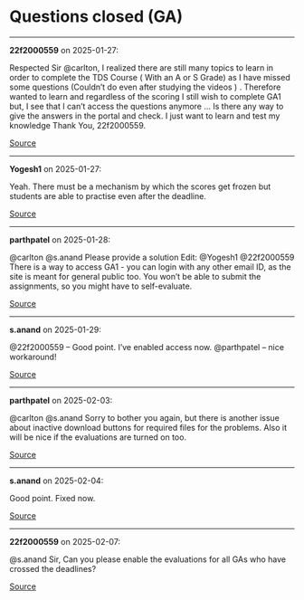 # Questions closed (GA)


---

**22f2000559** on 2025-01-27:

Respected Sir @carlton,
I realized there are still many topics to learn in order to complete the TDS Course ( With an A or S Grade) as I have missed some questions (Couldn’t do even after studying the videos ) .
Therefore wanted to learn and regardless of the scoring I still wish to complete GA1 but, I see that I can’t access the questions  anymore …
Is there any way to give the answers in the portal and check. I just want to learn and test my knowledge
Thank You,
22f2000559.

[Source](https://discourse.onlinedegree.iitm.ac.in/t/questions-closed-ga/165433/1)

---

**Yogesh1** on 2025-01-27:

Yeah. There must be a mechanism by which the scores get frozen but students are able to practise even after the deadline.

[Source](https://discourse.onlinedegree.iitm.ac.in/t/questions-closed-ga/165433/2)

---

**parthpatel** on 2025-01-28:

@carlton @s.anand Please provide a solution
Edit: @Yogesh1 @22f2000559 There is a way to access GA1 - you can login with any other email ID, as the site is meant for general public too. You won’t be able to submit the assignments, so you might have to self-evaluate.

[Source](https://discourse.onlinedegree.iitm.ac.in/t/questions-closed-ga/165433/3)

---

**s.anand** on 2025-01-29:

@22f2000559 – Good point. I’ve enabled access now.
@parthpatel – nice workaround!

[Source](https://discourse.onlinedegree.iitm.ac.in/t/questions-closed-ga/165433/4)

---

**parthpatel** on 2025-02-03:

@carlton @s.anand
Sorry to bother you again, but there is another issue about inactive download buttons for required files for the problems. Also it will be nice if the evaluations are turned on too.

[Source](https://discourse.onlinedegree.iitm.ac.in/t/questions-closed-ga/165433/5)

---

**s.anand** on 2025-02-04:

Good point. Fixed now.

[Source](https://discourse.onlinedegree.iitm.ac.in/t/questions-closed-ga/165433/6)

---

**22f2000559** on 2025-02-07:

@s.anand Sir,
Can you please enable the evaluations for all GAs who have crossed the deadlines?

[Source](https://discourse.onlinedegree.iitm.ac.in/t/questions-closed-ga/165433/7)